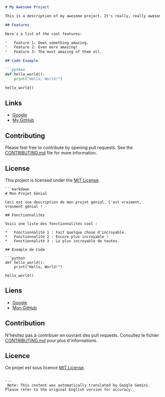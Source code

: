 ```markdown
# My Awesome Project

This is a description of my awesome project. It's really, really awesome!

## Features

Here's a list of the cool features:

*   Feature 1: Does something amazing.
*   Feature 2: Even more amazing!
*   Feature 3: The most amazing of them all.

## Code Example

```python
def hello_world():
    print("Hello, World!")

hello_world()
```

## Links

*   [Google](https://www.google.com)
*   [My GitHub](https://github.com/myusername)

## Contributing

Please feel free to contribute by opening pull requests. See the [CONTRIBUTING.md](CONTRIBUTING.md) file for more information.

## License

This project is licensed under the [MIT License](LICENSE).
```
```markdown
# Mon Projet Génial

Ceci est une description de mon projet génial. C'est vraiment, vraiment génial !

## Fonctionnalités

Voici une liste des fonctionnalités cool :

*   Fonctionnalité 1 : Fait quelque chose d'incroyable.
*   Fonctionnalité 2 : Encore plus incroyable !
*   Fonctionnalité 3 : La plus incroyable de toutes.

## Exemple de Code

```python
def hello_world():
    print("Hello, World!")

hello_world()
```

## Liens

*   [Google](https://www.google.com)
*   [Mon GitHub](https://github.com/myusername)

## Contribution

N'hésitez pas à contribuer en ouvrant des pull requests. Consultez le fichier [CONTRIBUTING.md](CONTRIBUTING.md) pour plus d'informations.

## Licence

Ce projet est sous licence [MIT License](LICENSE).
```

---
_Note: This content was automatically translated by Google Gemini. Please refer to the original English version for accuracy._